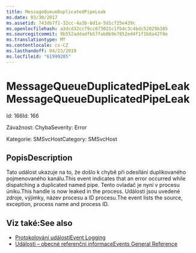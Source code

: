 ```yaml
---
title: MessageQueueDuplicatedPipeLeak
ms.date: 03/30/2017
ms.assetid: 743db7f1-32cc-4a3b-8d1a-5d1cf25e439c
ms.openlocfilehash: a3dcd32cc79cc073021c1fb4c3c4bdc52029b385
ms.sourcegitcommit: 9b552addadfb57fab0b9e7852ed4f1f1b8a42f8e
ms.translationtype: MT
ms.contentlocale: cs-CZ
ms.lasthandoff: 04/23/2019
ms.locfileid: "61999285"
---
```

# <a name="messagequeueduplicatedpipeleak"></a><span data-ttu-id="0a510-102">MessageQueueDuplicatedPipeLeak</span><span class="sxs-lookup"><span data-stu-id="0a510-102">MessageQueueDuplicatedPipeLeak</span></span>
<span data-ttu-id="0a510-103">Id: 166</span><span class="sxs-lookup"><span data-stu-id="0a510-103">Id: 166</span></span>  
  
 <span data-ttu-id="0a510-104">Závažnost: Chyba</span><span class="sxs-lookup"><span data-stu-id="0a510-104">Severity: Error</span></span>  
  
 <span data-ttu-id="0a510-105">Kategorie: SMSvcHost</span><span class="sxs-lookup"><span data-stu-id="0a510-105">Category: SMSvcHost</span></span>  
  
## <a name="description"></a><span data-ttu-id="0a510-106">Popis</span><span class="sxs-lookup"><span data-stu-id="0a510-106">Description</span></span>  
 <span data-ttu-id="0a510-107">Tato událost ukazuje na to, že došlo k chybě při odesílání duplikovaného pojmenovaného kanálu.</span><span class="sxs-lookup"><span data-stu-id="0a510-107">This event indicates that an error occurred while dispatching a duplicated named pipe.</span></span> <span data-ttu-id="0a510-108">Tento ovladač je nyní v procesu úniku.</span><span class="sxs-lookup"><span data-stu-id="0a510-108">This handle is now leaked in the process.</span></span> <span data-ttu-id="0a510-109">Události jsou uvedené zdroje, výjimky, název procesu a ID procesu.</span><span class="sxs-lookup"><span data-stu-id="0a510-109">The event lists the source, exception, process name and process ID.</span></span>  
  
## <a name="see-also"></a><span data-ttu-id="0a510-110">Viz také:</span><span class="sxs-lookup"><span data-stu-id="0a510-110">See also</span></span>

- [<span data-ttu-id="0a510-111">Protokolování událostí</span><span class="sxs-lookup"><span data-stu-id="0a510-111">Event Logging</span></span>](../../../../../docs/framework/wcf/diagnostics/event-logging/index.md)
- [<span data-ttu-id="0a510-112">Události – obecné referenční informace</span><span class="sxs-lookup"><span data-stu-id="0a510-112">Events General Reference</span></span>](../../../../../docs/framework/wcf/diagnostics/event-logging/events-general-reference.md)
